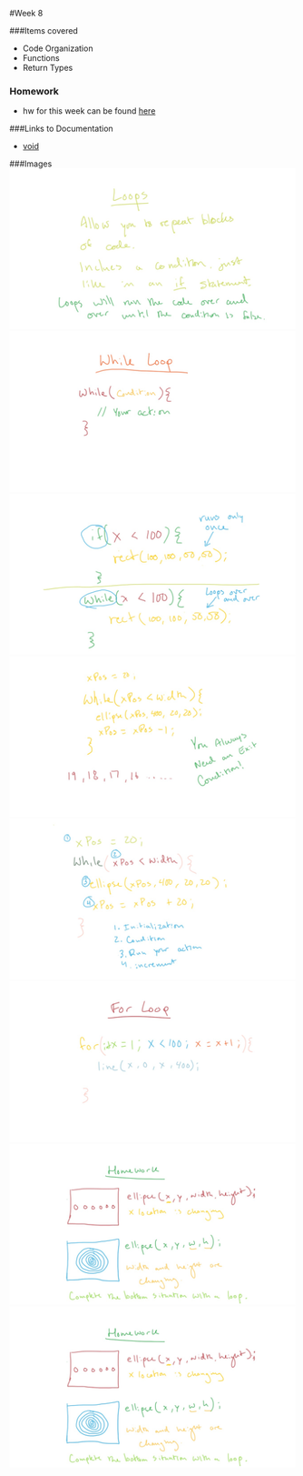 #Week 8

###Items covered
* Code Organization
* Functions
* Return Types

### Homework
* hw for this week can be found [here](https://github.com/mositech/CS2015/issues/21)

###Links to Documentation
* [void](https://processing.org/reference/void.html)


###Images
![codeOrganization](https://github.com/mositech/CS2015/blob/master/Class-Material/week07/imageNotes/01_loops.jpg?raw=true)
![spaceInvaders](https://github.com/mositech/CS2015/blob/master/Class-Material/week07/imageNotes/02_whileloop.jpg?raw=true)
![functions](https://github.com/mositech/CS2015/blob/master/Class-Material/week07/imageNotes/03_ifWhile.jpg?raw=true)
![functionSyntax](https://github.com/mositech/CS2015/blob/master/Class-Material/week07/imageNotes/04_exitCondition.jpg?raw=true)
![setupDraw](https://github.com/mositech/CS2015/blob/master/Class-Material/week07/imageNotes/05_loopStructure.jpg?raw=true)
![functionExample](https://github.com/mositech/CS2015/blob/master/Class-Material/week07/imageNotes/06_forLoop.jpg?raw=true)
![codeReuse](https://github.com/mositech/CS2015/blob/master/Class-Material/week07/imageNotes/07_homework.jpg?raw=true)
![returnTypes](https://github.com/mositech/CS2015/blob/master/Class-Material/week07/imageNotes/07_homework.jpg?raw=true)
